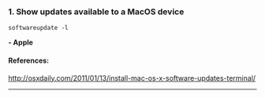 ### 1. Show updates available to a MacOS device
```
softwareupdate -l
```
**- Apple**
#### References:

http://osxdaily.com/2011/01/13/install-mac-os-x-software-updates-terminal/
__________
